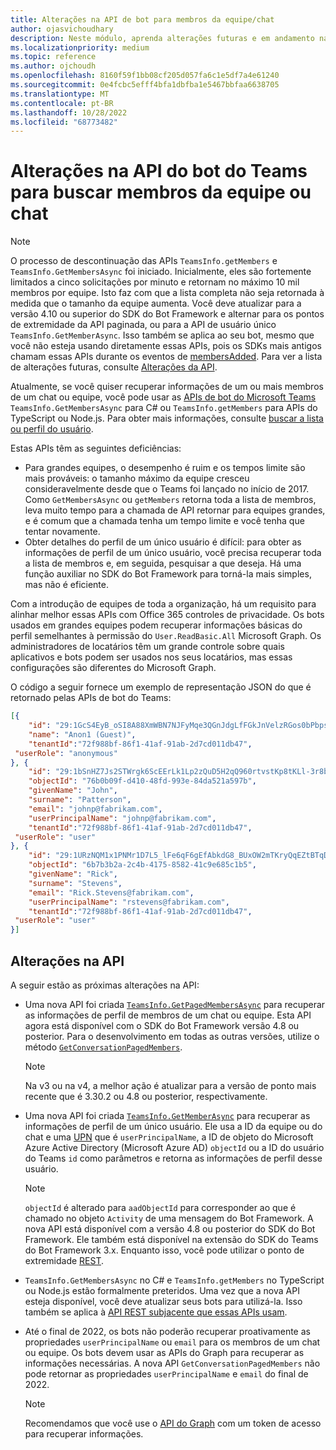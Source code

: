 ```yaml
---
title: Alterações na API de bot para membros da equipe/chat
author: ojasvichoudhary
description: Neste módulo, aprenda alterações futuras e em andamento nas APIs do Bot usadas para recuperar membros de equipes e chats
ms.localizationpriority: medium
ms.topic: reference
ms.author: ojchoudh
ms.openlocfilehash: 8160f59f1bb08cf205d057fa6c1e5df7a4e61240
ms.sourcegitcommit: 0e4fcbc5efff4bfa1dbfba1e5467bbfaa6638705
ms.translationtype: MT
ms.contentlocale: pt-BR
ms.lasthandoff: 10/28/2022
ms.locfileid: "68773482"
---
```

# <a name="teams-bot-api-changes-to-fetch-team-or-chat-members"></a>Alterações na API do bot do Teams para buscar membros da equipe ou chat

>[!NOTE]
> O processo de descontinuação das APIs `TeamsInfo.getMembers` e `TeamsInfo.GetMembersAsync` foi iniciado. Inicialmente, eles são fortemente limitados a cinco solicitações por minuto e retornam no máximo 10 mil membros por equipe. Isto faz com que a lista completa não seja retornada à medida que o tamanho da equipe aumenta.
> Você deve atualizar para a versão 4.10 ou superior do SDK do Bot Framework e alternar para os pontos de extremidade da API paginada, ou para a API de usuário único `TeamsInfo.GetMemberAsync`. Isso também se aplica ao seu bot, mesmo que você não esteja usando diretamente essas APIs, pois os SDKs mais antigos chamam essas APIs durante os eventos de [membersAdded](../bots/how-to/conversations/subscribe-to-conversation-events.md#members-added). Para ver a lista de alterações futuras, consulte [Alterações da API](team-chat-member-api-changes.md#api-changes).

Atualmente, se você quiser recuperar informações de um ou mais membros de um chat ou equipe, você pode usar as [APIs de bot do Microsoft Teams](/microsoftteams/platform/bots/how-to/get-teams-context?tabs=dotnet#fetch-the-roster-or-user-profile) `TeamsInfo.GetMembersAsync` para C# ou `TeamsInfo.getMembers` para APIs do TypeScript ou Node.js. Para obter mais informações, consulte [buscar a lista ou perfil do usuário](../bots/how-to/get-teams-context.md#fetch-the-roster-or-user-profile).

Estas APIs têm as seguintes deficiências:

* Para grandes equipes, o desempenho é ruim e os tempos limite são mais prováveis: o tamanho máximo da equipe cresceu consideravelmente desde que o Teams foi lançado no início de 2017. Como `GetMembersAsync` ou `getMembers` retorna toda a lista de membros, leva muito tempo para a chamada de API retornar para equipes grandes, e é comum que a chamada tenha um tempo limite e você tenha que tentar novamente.
* Obter detalhes do perfil de um único usuário é difícil: para obter as informações de perfil de um único usuário, você precisa recuperar toda a lista de membros e, em seguida, pesquisar a que deseja. Há uma função auxiliar no SDK do Bot Framework para torná-la mais simples, mas não é eficiente.

Com a introdução de equipes de toda a organização, há um requisito para alinhar melhor essas APIs com Office 365 controles de privacidade. Os bots usados em grandes equipes podem recuperar informações básicas do perfil semelhantes à permissão do `User.ReadBasic.All` Microsoft Graph. Os administradores de locatários têm um grande controle sobre quais aplicativos e bots podem ser usados nos seus locatários, mas essas configurações são diferentes do Microsoft Graph.

O código a seguir fornece um exemplo de representação JSON do que é retornado pelas APIs de bot do Teams:

```json
[{
    "id": "29:1GcS4EyB_oSI8A88XmWBN7NJFyMqe3QGnJdgLfFGkJnVelzRGos0bPbpsfJjcbAD22bmKc4GMbrY2g4JDrrA8vM06X1-cHHle4zOE6U4ttcc",
    "name": "Anon1 (Guest)",
    "tenantId":"72f988bf-86f1-41af-91ab-2d7cd011db47",
 "userRole": "anonymous"
}, {
    "id": "29:1bSnHZ7Js2STWrgk6ScEErLk1Lp2zQuD5H2qQ960rtvstKp8tKLl-3r8b6DoW0QxZimuTxk_kupZ1DBMpvIQQUAZL-PNj0EORDvRZXy8kvWk",
    "objectId": "76b0b09f-d410-48fd-993e-84da521a597b",
    "givenName": "John",
    "surname": "Patterson",
    "email": "johnp@fabrikam.com",
    "userPrincipalName": "johnp@fabrikam.com",
    "tenantId":"72f988bf-86f1-41af-91ab-2d7cd011db47",
 "userRole": "user"
}, {
    "id": "29:1URzNQM1x1PNMr1D7L5_lFe6qF6gEfAbkdG8_BUxOW2mTKryQqEZtBTqDt10-MghkzjYDuUj4KG6nvg5lFAyjOLiGJ4jzhb99WrnI7XKriCs",
    "objectId": "6b7b3b2a-2c4b-4175-8582-41c9e685c1b5",
    "givenName": "Rick",
    "surname": "Stevens",
    "email": "Rick.Stevens@fabrikam.com",
    "userPrincipalName": "rstevens@fabrikam.com",
    "tenantId":"72f988bf-86f1-41af-91ab-2d7cd011db47",
 "userRole": "user"
}]
```

## <a name="api-changes"></a>Alterações na API

A seguir estão as próximas alterações na API:

* Uma nova API foi criada [`TeamsInfo.GetPagedMembersAsync`](/microsoftteams/platform/bots/how-to/get-teams-context?tabs=dotnet#fetch-the-roster-or-user-profile) para recuperar as informações de perfil de membros de um chat ou equipe. Esta API agora está disponível com o SDK do Bot Framework versão 4.8 ou posterior. Para o desenvolvimento em todas as outras versões, utilize o método [`GetConversationPagedMembers`](/dotnet/api/microsoft.bot.connector.conversationsextensions.getconversationpagedmembersasync?view=botbuilder-dotnet-stable&preserve-view=true).

    > [!NOTE]
    > Na v3 ou na v4, a melhor ação é atualizar para a versão de ponto mais recente que é 3.30.2 ou 4.8 ou posterior, respectivamente.

* Uma nova API foi criada [`TeamsInfo.GetMemberAsync`](/microsoftteams/platform/bots/how-to/get-teams-context?tabs=dotnet#get-single-member-details) para recuperar as informações de perfil de um único usuário. Ele usa a ID da equipe ou do chat e uma [UPN](/windows/win32/ad/naming-properties#userprincipalname) que é `userPrincipalName`, a ID de objeto do Microsoft Azure Active Directory (Microsoft Azure AD) `objectId` ou a ID do usuário do Teams `id` como parâmetros e retorna as informações de perfil desse usuário.

    > [!NOTE]
    > `objectId` é alterado para `aadObjectId` para corresponder ao que é chamado no objeto `Activity` de uma mensagem do Bot Framework. A nova API está disponível com a versão 4.8 ou posterior do SDK do Bot Framework. Ele também está disponível na extensão do SDK do Teams do Bot Framework 3.x. Enquanto isso, você pode utilizar o ponto de extremidade [REST](/microsoftteams/platform/bots/how-to/get-teams-context?tabs=json#get-single-member-details).

* `TeamsInfo.GetMembersAsync` no C# e `TeamsInfo.getMembers` no TypeScript ou Node.js estão formalmente preteridos. Uma vez que a nova API esteja disponível, você deve atualizar seus bots para utilizá-la. Isso também se aplica à [API REST subjacente que essas APIs usam](/microsoftteams/platform/bots/how-to/get-teams-context?tabs=json#tabpanel_CeZOj-G++Q_json).
* Até o final de 2022, os bots não poderão recuperar proativamente as propriedades `userPrincipalName` ou `email` para os membros de um chat ou equipe. Os bots devem usar as APIs do Graph para recuperar as informações necessárias. A nova API `GetConversationPagedMembers` não pode retornar as propriedades `userPrincipalName` e `email` do final de 2022.

    > [!NOTE]
    > Recomendamos que você use o [API do Graph](/graph/api/user-get?view=graph-rest-1.0&tabs=http&preserve-view=true#examples) com um token de acesso para recuperar informações.

